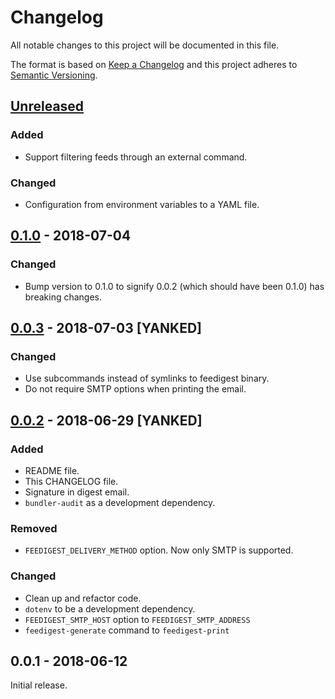 # Changelog

All notable changes to this project will be documented in this file.

The format is based on [Keep a Changelog][] and this project adheres to
[Semantic Versioning][].

## [Unreleased][]

### Added

- Support filtering feeds through an external command.

### Changed

- Configuration from environment variables to a YAML file.

## [0.1.0][] - 2018-07-04

### Changed

- Bump version to 0.1.0 to signify 0.0.2 (which should have been 0.1.0) has
  breaking changes.

## [0.0.3][] - 2018-07-03 [YANKED]

### Changed

- Use subcommands instead of symlinks to feedigest binary.
- Do not require SMTP options when printing the email.

## [0.0.2][] - 2018-06-29 [YANKED]

### Added

- README file.
- This CHANGELOG file.
- Signature in digest email.
- `bundler-audit` as a development dependency.

### Removed

- `FEEDIGEST_DELIVERY_METHOD` option. Now only SMTP is supported.

### Changed

- Clean up and refactor code.
- `dotenv` to be a development dependency.
- `FEEDIGEST_SMTP_HOST` option to `FEEDIGEST_SMTP_ADDRESS`
- `feedigest-generate` command to `feedigest-print`

## 0.0.1 - 2018-06-12

Initial release.

[Keep a Changelog]: http://keepachangelog.com/en/1.0.0/
[Semantic Versioning]: http://semver.org/spec/v2.0.0.html
[0.0.2]: https://github.com/agorf/feedigest/compare/0.0.1...0.0.2
[0.0.3]: https://github.com/agorf/feedigest/compare/0.0.2...0.0.3
[0.1.0]: https://github.com/agorf/feedigest/compare/0.0.3...0.1.0
[Unreleased]: https://github.com/agorf/feedigest/compare/0.1.0...HEAD
